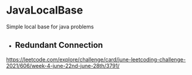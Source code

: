 # JavaLocalBase
 Simple local base for java problems

- Redundant Connection
    -

https://leetcode.com/explore/challenge/card/june-leetcoding-challenge-2021/606/week-4-june-22nd-june-28th/3791/

